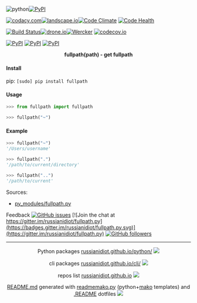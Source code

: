 ![python](https://img.shields.io/badge/language-python-blue.svg)[![PyPI](https://img.shields.io/pypi/pyversions/fullpath.svg)](https://pypi.python.org/pypi/fullpath)

[![codacy.com](https://img.shields.io/codacy/35b047ae7ed143a0a45a9a173e362161.svg)](https://www.codacy.com/app/russianidiot-github/fullpath-py/dashboard)[![landscape.io](https://landscape.io/github/russianidiot/fullpath.py/master/landscape.svg?style=flat)](https://landscape.io/github/russianidiot/fullpath.py/master)[![Code Climate](https://img.shields.io/codeclimate/github/russianidiot/fullpath.py.svg)](https://codeclimate.com/github/russianidiot/fullpath.py)
[![Code Health](https://scrutinizer-ci.com/g/russianidiot/fullpath.py/badges/quality-score.png?b=master)](https://scrutinizer-ci.com/g/russianidiot/fullpath.py)

[![Build Status](https://travis-ci.org/russianidiot/fullpath.py.svg?branch=master)](https://travis-ci.org/russianidiot/fullpath.py)[![drone.io](https://drone.io/github.com/russianidiot/fullpath.py/status.png)](https://drone.io/github.com/russianidiot/fullpath.py)[![Wercker](https://img.shields.io/wercker/ci/russianidiot/fullpath.py.svg)](https://app.wercker.com/#applications/None/)
[![codecov.io](https://codecov.io/github/russianidiot/fullpath.py/coverage.svg?branch=master)](https://codecov.io/github/russianidiot/fullpath.py?branch=master)

[![PyPI](https://img.shields.io/pypi/v/fullpath.svg)](https://pypi.python.org/pypi/fullpath)
[![PyPI](https://img.shields.io/pypi/dm/fullpath.svg)](https://pypi.python.org/pypi/fullpath)
[![PyPI](https://img.shields.io/pypi/dd/fullpath.svg)](https://pypi.python.org/pypi/fullpath)

<p align="center">
	<b>fullpath(path) - get fullpath</b>
</p>

#### Install

pip: 
`[sudo] pip install fullpath`

#### Usage

```python
>>> from fullpath import fullpath

>>> fullpath("~")
```

#### Example

```python
>>> fullpath("~")
'/Users/username'

>>> fullpath(".")
'/path/to/current/directory'

>>> fullpath("..")
'/path/to/current'
```

Sources:
*	[py_modules/fullpath.py](https://github.com/russianidiot/fullpath.py/blob/master/py_modules/fullpath.py)

Feedback
[![GitHub issues](https://img.shields.io/github/issues/russianidiot/fullpath.py.svg)](https://github.com/russianidiot/fullpath.py/issues)
[![Join the chat at https://gitter.im/russianidiot/fullpath.py](https://badges.gitter.im/russianidiot/fullpath.py.svg)](https://gitter.im/russianidiot/fullpath.py)
[![GitHub followers](https://img.shields.io/github/followers/russianidiot.svg?style=social&label=Follow)](https://github.com/russianidiot)

* * *

<p align="center">
	Python packages <a href="http://russianidiot.github.io/python/">russianidiot.github.io/python/</a>
	<img src="http://russianidiot.github.io/images/python/16.png" />
</p>
<p align="center">
	cli packages <a href="http://russianidiot.github.io/python/">russianidiot.github.io/cli/</a>
<img src="http://russianidiot.github.io/images/cli/16.png" />
</p>

<p align="center">
	repos list <a href="http://russianidiot.github.io/">russianidiot.github.io</a> <img src="http://russianidiot.github.io/images/star/16.png" />
</p>

<p align="center">
	<a href="https://raw.githubusercontent.com/russianidiot/fullpath.py/master/README.md">README.md</a> generated with <a href="https://github.com/russianidiot/readme-mako.py">readmemako.py</a> (python+<a href="http://www.makotemplates.org/">mako</a> templates) and <a href="https://github.com/russianidiot-dotfiles/.README">.README</a> dotfiles 
<img src="http://russianidiot.github.io/images/book/16.png">
</p>
